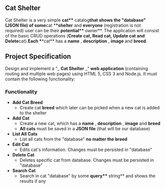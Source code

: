 ## Cat Shelter

Cat Shelter is a very simple **cat\*\*** catalog**that shows the &quot;database&quot; (JSON file) of some**cat \***\*shelter** and **everyone** (registration is not required) user can be their **potential\*\*** owner**. The application will consist of the basic CRUD operations (**Create **cat,** Read **cat,** Update **cat and** Delete**cat).**Each \***\*cat** has a **name** , **description** , **image** and **breed**.

## Project Specification

Design and implement a &quot;_ **Cat Shelter** _&quot; **web application** (containing routing and multiple web pages) using HTML 5, CSS 3 and Node.js. It must contain the following functionality:

### Functionality

- **Add Cat Breed**
  - Create cat **breed** which later can be picked when a new cat is added to the shelter
- **Add Cat**
  - Create a new cat, which has a **name** , **description** , **image** and **breed**
  - **All cats** must be saved in a **JSON file** (that will be our database)
- **List All Cats**
  - List all cats from the &quot;database&quot; **no matter the breed**
- **Edit Cat**
  - Edits cat&#39;s information. Changes must be persisted in &quot;database&quot;
- **Delete Cat**
  - Deletes specific cat from database. Changes must be persisted in &quot;database&quot;
- **Search Cat**
  - Search in cat &quot;database&quot; by some **query\*\*** string\*\* and shows the results if any
